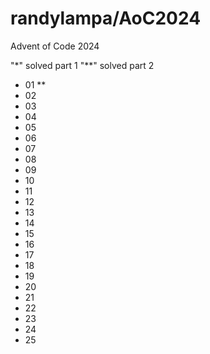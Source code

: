 # randylampa/AoC2024

Advent of Code 2024

 "*" solved part 1
 "**" solved part 2

- 01 **
- 02
- 03
- 04
- 05
- 06
- 07
- 08
- 09
- 10
- 11
- 12
- 13
- 14
- 15
- 16
- 17
- 18
- 19
- 20
- 21
- 22
- 23
- 24
- 25
